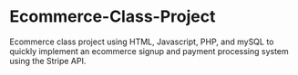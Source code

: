 # Ecommerce-Class-Project
Ecommerce class project using HTML, Javascript, PHP, and mySQL to quickly implement an ecommerce signup and payment processing system using the Stripe API.
